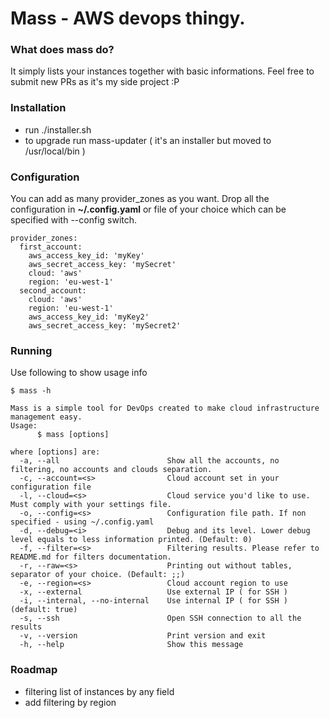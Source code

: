 # Mass - AWS devops thingy.

### What does mass do?
It simply lists your instances together with basic informations.
Feel free to submit new PRs as it's my side project :P

### Installation

* run ./installer.sh
* to upgrade run mass-updater ( it's an installer but moved to /usr/local/bin )

### Configuration
You can add as many provider_zones as you want. Drop all the configuration in **~/.config.yaml** or file of your choice which can be specified with --config switch.

```
provider_zones:
  first_account:
    aws_access_key_id: 'myKey'
    aws_secret_access_key: 'mySecret'
    cloud: 'aws'
    region: 'eu-west-1'
  second_account:
    cloud: 'aws'
    region: 'eu-west-1'
    aws_access_key_id: 'myKey2'
    aws_secret_access_key: 'mySecret2'
```

### Running

Use following to show usage info
```
$ mass -h

Mass is a simple tool for DevOps created to make cloud infrastructure management easy.
Usage:
      $ mass [options]

where [options] are:
  -a, --all                        Show all the accounts, no filtering, no accounts and clouds separation.
  -c, --account=<s>                Cloud account set in your configuration file
  -l, --cloud=<s>                  Cloud service you'd like to use. Must comply with your settings file.
  -o, --config=<s>                 Configuration file path. If non specified - using ~/.config.yaml
  -d, --debug=<i>                  Debug and its level. Lower debug level equals to less information printed. (Default: 0)
  -f, --filter=<s>                 Filtering results. Please refer to README.md for filters documentation.
  -r, --raw=<s>                    Printing out without tables, separator of your choice. (Default: ;;)
  -e, --region=<s>                 Cloud account region to use
  -x, --external                   Use external IP ( for SSH )
  -i, --internal, --no-internal    Use internal IP ( for SSH ) (default: true)
  -s, --ssh                        Open SSH connection to all the results
  -v, --version                    Print version and exit
  -h, --help                       Show this message
```

### Roadmap

* filtering list of instances by any field
* add filtering by region